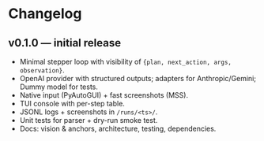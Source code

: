 # Changelog

## v0.1.0 — initial release
- Minimal stepper loop with visibility of `{plan, next_action, args, observation}`.
- OpenAI provider with structured outputs; adapters for Anthropic/Gemini; Dummy model for tests.
- Native input (PyAutoGUI) + fast screenshots (MSS).
- TUI console with per-step table.
- JSONL logs + screenshots in `/runs/<ts>/`.
- Unit tests for parser + dry-run smoke test.
- Docs: vision & anchors, architecture, testing, dependencies.
